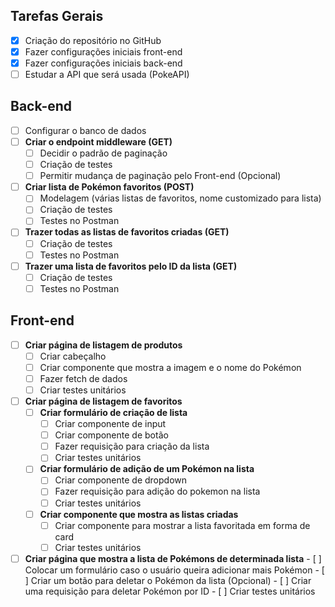 ## Tarefas Gerais

- [x] Criação do repositório no GitHub
- [x] Fazer configurações iniciais front-end
- [x] Fazer configurações iniciais back-end
- [ ] Estudar a API que será usada (PokeAPI)

## Back-end

- [ ]  Configurar o banco de dados
- [ ]  **Criar o endpoint middleware (GET)**
	- [ ]  Decidir o padrão de paginação
	- [ ]  Criação de testes
	- [ ]  Permitir mudança de paginação pelo Front-end (Opcional)
- [ ]  **Criar lista de Pokémon favoritos (POST)**
	- [ ]  Modelagem (várias listas de favoritos, nome customizado para lista)
	- [ ]  Criação de testes
	- [ ] Testes no Postman
- [ ]  **Trazer todas as listas de favoritos criadas (GET)**
	- [ ]  Criação de testes
	- [ ] Testes no Postman
- [ ] **Trazer uma lista de favoritos pelo ID da lista (GET)**
	- [ ]  Criação de testes 
	- [ ] Testes no Postman

## Front-end

- [ ] **Criar página de listagem de produtos**
	- [ ]  Criar cabeçalho
	- [ ]  Criar componente que mostra a imagem e o nome do Pokémon
	- [ ]  Fazer fetch de dados
	- [ ]  Criar testes unitários
- [ ]  **Criar página de listagem de favoritos**
	- [ ]  **Criar formulário de criação de lista**
		- [ ]  Criar componente de input
		- [ ]  Criar componente de botão
		- [ ]  Fazer requisição para criação da lista
		- [ ]  Criar testes unitários
	- [ ]  **Criar formulário de adição de um Pokémon na lista**
		- [ ]  Criar componente de dropdown
		- [ ]  Fazer requisição para adição do pokemon na lista
		- [ ]  Criar testes unitários
	- [ ]  **Criar componente que mostra as listas criadas**
		- [ ]  Criar componente para mostrar a lista favoritada em forma de card
		- [ ]  Criar testes unitários
- [ ]  **Criar página que mostra a lista de Pokémons de determinada lista**
		- [ ]  Colocar um formulário caso o usuário queira adicionar mais Pokémon
		- [ ]  Criar um botão para deletar o Pokémon da lista (Opcional)
		- [ ]  Criar uma requisição para deletar Pokémon por ID
		- [ ]  Criar testes unitários
